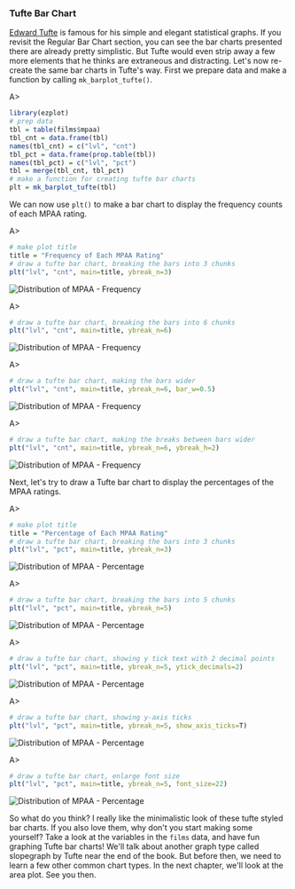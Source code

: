 ### Tufte Bar Chart

[Edward Tufte](https://en.wikipedia.org/wiki/Edward_Tufte) is famous for his simple and elegant statistical graphs. If you revisit the Regular Bar Chart section, you can see the bar charts presented there are already pretty simplistic. But Tufte would even strip away a few more elements that he thinks are extraneous and distracting. Let's now re-create the same bar charts in Tufte's way. First we prepare data and make a function by calling `mk_barplot_tufte()`.

A>
```r
library(ezplot)
# prep data
tbl = table(films$mpaa)
tbl_cnt = data.frame(tbl)
names(tbl_cnt) = c("lvl", "cnt")
tbl_pct = data.frame(prop.table(tbl))
names(tbl_pct) = c("lvl", "pct")
tbl = merge(tbl_cnt, tbl_pct)
# make a function for creating tufte bar charts
plt = mk_barplot_tufte(tbl)
```

We can now use `plt()` to make a bar chart to display the frequency counts of each MPAA rating.

A>
```r
# make plot title
title = "Frequency of Each MPAA Rating"
# draw a tufte bar chart, breaking the bars into 3 chunks
plt("lvl", "cnt", main=title, ybreak_n=3) 
```

![Distribution of MPAA - Frequency](images/tufte_barplot_mpaa_cnt-1.png)

A>
```r
# draw a tufte bar chart, breaking the bars into 6 chunks
plt("lvl", "cnt", main=title, ybreak_n=6) 
```

![Distribution of MPAA - Frequency](images/tufte_barplot_mpaa_cnt-2.png)

A>
```r
# draw a tufte bar chart, making the bars wider
plt("lvl", "cnt", main=title, ybreak_n=6, bar_w=0.5)
```

![Distribution of MPAA - Frequency](images/tufte_barplot_mpaa_cnt-3.png)

A>
```r
# draw a tufte bar chart, making the breaks between bars wider
plt("lvl", "cnt", main=title, ybreak_n=6, ybreak_h=2)
```

![Distribution of MPAA - Frequency](images/tufte_barplot_mpaa_cnt-4.png)

Next, let's try to draw a Tufte bar chart to display the percentages of the MPAA ratings.

A>
```r
# make plot title
title = "Percentage of Each MPAA Rating"
# draw a tufte bar chart, breaking the bars into 3 chunks
plt("lvl", "pct", main=title, ybreak_n=3)
```

![Distribution of MPAA - Percentage](images/tufte_barplot_mpaa_pct-1.png)

A>
```r
# draw a tufte bar chart, breaking the bars into 5 chunks
plt("lvl", "pct", main=title, ybreak_n=5)
```

![Distribution of MPAA - Percentage](images/tufte_barplot_mpaa_pct-2.png)

A>
```r
# draw a tufte bar chart, showing y tick text with 2 decimal points
plt("lvl", "pct", main=title, ybreak_n=5, ytick_decimals=2)
```

![Distribution of MPAA - Percentage](images/tufte_barplot_mpaa_pct-3.png)

A>
```r
# draw a tufte bar chart, showing y-axis ticks
plt("lvl", "pct", main=title, ybreak_n=5, show_axis_ticks=T)
```

![Distribution of MPAA - Percentage](images/tufte_barplot_mpaa_pct-4.png)

A>
```r
# draw a tufte bar chart, enlarge font size
plt("lvl", "pct", main=title, ybreak_n=5, font_size=22)
```

![Distribution of MPAA - Percentage](images/tufte_barplot_mpaa_pct-5.png)

So what do you think? I really like the minimalistic look of these tufte styled bar charts. If you also love them, why don't you start making some yourself? Take a look at the variables in the `films` data, and have fun graphing Tufte bar charts! We'll talk about another graph type called slopegraph by Tufte near the end of the book. But before then, we need to learn a few other common chart types. In the next chapter, we'll look at the area plot. See you then. 
